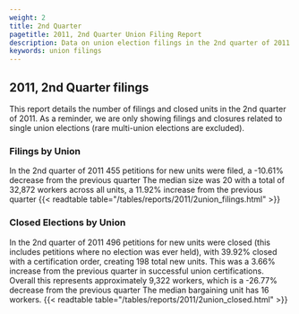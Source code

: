 ```yaml
---
weight: 2
title: 2nd Quarter
pagetitle: 2011, 2nd Quarter Union Filing Report
description: Data on union election filings in the 2nd quarter of 2011
keywords: union filings
---
```


## 2011, 2nd Quarter filings

This report details the number of filings and closed units in the 2nd quarter of 2011. As a reminder, we are only showing filings and closures related to single union elections (rare multi-union elections are excluded).

### Filings by Union
In the 2nd quarter of 2011 455 petitions for new units were filed, a -10.61% decrease from the previous quarter The median size was 20 with a total of 32,872 workers across all units, a 11.92% increase from the previous quarter
{{< readtable table="/tables/reports/2011/2union_filings.html" >}}

### Closed Elections by Union
In the 2nd quarter of 2011 496 petitions for new units were closed (this includes petitions where no election was ever held), with 39.92% closed with a certification order, creating 198 total new units. This was a 3.66% increase from the previous quarter in successful union certifications. Overall this represents approximately 9,322 workers, which is a -26.77% decrease from the previous quarter The median bargaining unit has 16 workers.
{{< readtable table="/tables/reports/2011/2union_closed.html" >}}
